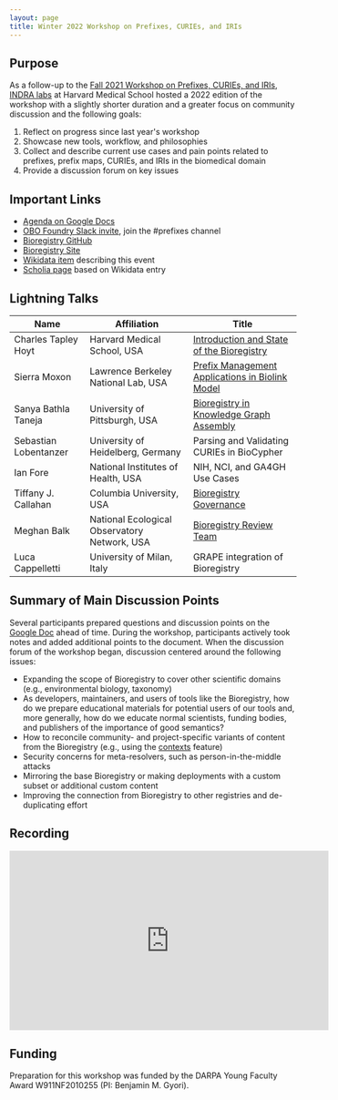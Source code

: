 ```yaml
---
layout: page
title: Winter 2022 Workshop on Prefixes, CURIEs, and IRIs
---
```


## Purpose

As a follow-up to the [Fall 2021 Workshop on Prefixes, CURIEs, and IRIs](WPCI2021.md),
[INDRA labs](https://indralab.github.io) at Harvard Medical School hosted a 2022 edition of the workshop with a
slightly shorter duration and a greater focus on community discussion and the following goals:

1. Reflect on progress since last year's workshop
2. Showcase new tools, workflow, and philosophies
3. Collect and describe current use cases and pain points related to prefixes, prefix maps, CURIEs, and IRIs in the
   biomedical domain
4. Provide a discussion forum on key issues

## Important Links

- [Agenda on Google Docs](https://bit.ly/winter-2022-prefix-workshop)
- [OBO Foundry Slack invite](https://obo-communitygroup.slack.com/archives/C023P0Z304T), join the #prefixes channel
- [Bioregistry GitHub](https://github.com/biopragmatics/bioregistry)
- [Bioregistry Site](https://bioregistry.io)
- [Wikidata item](https://www.wikidata.org/wiki/Q115620549) describing this event
- [Scholia page](https://scholia.toolforge.org/event/Q115620549) based on Wikidata entry

## Lightning Talks

| Name                  | Affiliation                                  | Title                                                                                                                                                    |
|-----------------------|----------------------------------------------|----------------------------------------------------------------------------------------------------------------------------------------------------------|
| Charles Tapley Hoyt   | Harvard Medical School, USA                  | [Introduction and State of the Bioregistry](https://docs.google.com/presentation/d/1Vq-tdq_PYSmKydKXEABElgt3oqYs_ridquHDLeUFL1A/edit?usp=sharing)        |
| Sierra Moxon          | Lawrence Berkeley National Lab, USA          | [Prefix Management Applications in Biolink Model](https://docs.google.com/presentation/d/1t2zUU-vG9yYe0CS99aNFE-FGI9T2IGC_GsRHgUWVgwA/edit?usp=sharing)  |
| Sanya Bathla Taneja   | University of Pittsburgh, USA                | [Bioregistry in Knowledge Graph Assembly](https://docs.google.com/presentation/d/1rx6x1WonioK_ftpGDitSj3XjvWdNdz5tjsHVLAbIIDU/edit?usp=sharing)          |
| Sebastian Lobentanzer | University of Heidelberg, Germany            | Parsing and Validating CURIEs in BioCypher                                                                                                               |
| Ian Fore              | National Institutes of Health, USA           | NIH, NCI, and GA4GH Use Cases                                                                                                                            |
| Tiffany J. Callahan   | Columbia University, USA                     | [Bioregistry Governance](https://docs.google.com/presentation/d/19F8gP-DDuTiaiQO8KH9-DGtS3lnntCYun7T3P6S_YeY/edit?usp=sharing)                           |
| Meghan Balk           | National Ecological Observatory Network, USA | [Bioregistry Review Team](https://docs.google.com/presentation/d/19F8gP-DDuTiaiQO8KH9-DGtS3lnntCYun7T3P6S_YeY/edit?usp=sharing)                          |
| Luca Cappelletti      | University of Milan, Italy                   | GRAPE integration of Bioregistry                                                                                                                         |

## Summary of Main Discussion Points

Several participants prepared questions and discussion points on
the [Google Doc](https://bit.ly/winter-2022-prefix-workshop)
ahead of time. During the workshop, participants actively took notes and added additional points to the document.
When the discussion forum of the workshop began, discussion centered around the following issues:

- Expanding the scope of Bioregistry to cover other scientific domains (e.g., environmental biology, taxonomy)
- As developers, maintainers, and users of tools like the Bioregistry, how do we prepare educational materials for
  potential users of our tools and, more generally, how do we educate normal scientists, funding bodies, and publishers
  of the importance of good semantics?
- How to reconcile community- and project-specific variants of content from the Bioregistry (e.g., using
  the [contexts](https://bioregistry.io/context/) feature)
- Security concerns for meta-resolvers, such as person-in-the-middle attacks
- Mirroring the base Bioregistry or making deployments with a custom subset or additional custom content
- Improving the connection from Bioregistry to other registries and de-duplicating effort

## Recording

<iframe width="560" height="315" src="https://www.youtube.com/embed/pTpHTRM8ZT0?start=81" title="YouTube video player" frameborder="0" allow="accelerometer; autoplay; clipboard-write; encrypted-media; gyroscope; picture-in-picture" allowfullscreen></iframe>

## Funding

Preparation for this workshop was funded by the DARPA Young Faculty Award W911NF2010255 (PI: Benjamin M. Gyori).
